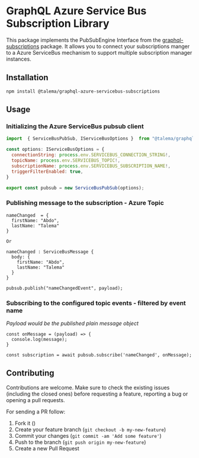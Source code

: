 # GraphQL Azure Service Bus Subscription Library

This package implements the PubSubEngine Interface from the [graphql-subscriptions](https://github.com/apollographql/graphql-subscriptions) package. 
It allows you to connect your subscriptions manger to a Azure ServiceBus mechanism to support 
multiple subscription manager instances.

## Installation

`npm install @talema/graphql-azure-servicebus-subscriptions`



## Usage


### Initializing the Azure ServiceBus pubsub client
```js
import  { ServiceBusPubSub, IServiceBusOptions }  from "@talema/graphql-azure-servicebus-subscriptions";

const options: IServiceBusOptions = {
  connectionString: process.env.SERVICEBUS_CONNECTION_STRING!,
  topicName: process.env.SERVICEBUS_TOPIC!,
  subscriptionName: process.env.SERVICEBUS_SUBSCRIPTION_NAME!,
  triggerFilterEnabled: true,
}

export const pubsub = new ServiceBusPubSub(options);
```

### Publishing message to the subscription - Azure Topic
```
nameChanged  = {
  firstName: "Abdo",
  lastName: "Talema"
}

Or 

nameChanged : ServiceBusMessage {
  body: {
    firstName: "Abdo",
    lastName: "Talema"
  }
}

pubsub.publish("nameChangedEvent", payload);
```

### Subscribing to the configured topic events - filtered by event name

_Payload would be the published plain message object_

```
const onMessage = (payload) => {
  console.log(message);
}

const subscription = await pubsub.subscribe('nameChanged', onMessage);
```

## Contributing

Contributions are welcome. Make sure to check the existing issues (including the closed ones) before requesting a feature, reporting a bug or opening a pull requests.

For sending a PR follow:

1. Fork it ()
2. Create your feature branch (`git checkout -b my-new-feature`)
3. Commit your changes (`git commit -am 'Add some feature'`)
4. Push to the branch (`git push origin my-new-feature`)
5. Create a new Pull Request


